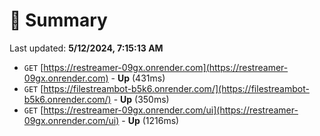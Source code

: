 # 📖 Summary
Last updated: **5/12/2024, 7:15:13 AM**

- `GET` [https://restreamer-09gx.onrender.com](https://restreamer-09gx.onrender.com) - **Up** (431ms)
- `GET` [https://filestreambot-b5k6.onrender.com/](https://filestreambot-b5k6.onrender.com/) - **Up** (350ms)
- `GET` [https://restreamer-09gx.onrender.com/ui](https://restreamer-09gx.onrender.com/ui) - **Up** (1216ms)
